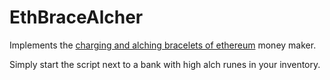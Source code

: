 # EthBraceAlcher

Implements the [charging and alching bracelets of ethereum](https://oldschool.runescape.wiki/w/Money_making_guide/Charging_and_alchemising_bracelets_of_ethereum) money maker.

Simply start the script next to a bank with high alch runes in your inventory.
